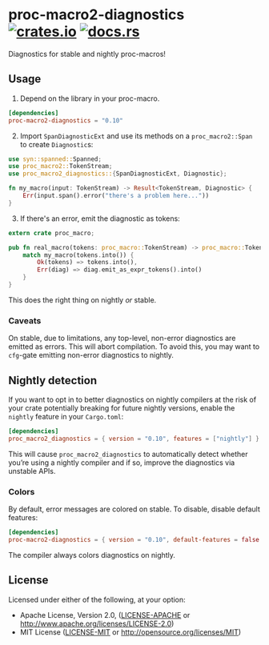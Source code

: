 # proc-macro2-diagnostics &thinsp; [![crates.io]][crate] [![docs.rs]][docs]

[crates.io]: https://img.shields.io/crates/v/proc-macro2-diagnostics.svg
[crate]: https://crates.io/crates/proc-macro2-diagnostics
[docs.rs]: https://docs.rs/proc-macro2-diagnostics/badge.svg
[docs]: https://docs.rs/proc-macro2-diagnostics

Diagnostics for stable and nightly proc-macros!

## Usage

1. Depend on the library in your proc-macro.

```toml
[dependencies]
proc-macro2-diagnostics = "0.10"
```

2. Import `SpanDiagnosticExt` and use its methods on a `proc_macro2::Span` to
   create `Diagnostic`s:

```rust
use syn::spanned::Spanned;
use proc_macro2::TokenStream;
use proc_macro2_diagnostics::{SpanDiagnosticExt, Diagnostic};

fn my_macro(input: TokenStream) -> Result<TokenStream, Diagnostic> {
    Err(input.span().error("there's a problem here..."))
}
```

3. If there's an error, emit the diagnostic as tokens:

```rust
extern crate proc_macro;

pub fn real_macro(tokens: proc_macro::TokenStream) -> proc_macro::TokenStream {
    match my_macro(tokens.into()) {
        Ok(tokens) => tokens.into(),
        Err(diag) => diag.emit_as_expr_tokens().into()
    }
}
```

This does the right thing on nightly _or_ stable.

### Caveats

On stable, due to limitations, any top-level, non-error diagnostics are
emitted as errors. This will abort compilation. To avoid this, you may want
to `cfg`-gate emitting non-error diagnostics to nightly.


## Nightly detection

If you want to opt in to better diagnostics on nightly compilers at the risk of your
crate potentially breaking for future nightly versions, enable the `nightly` feature
in your `Cargo.toml`:

```toml
[dependencies]
proc_macro2_diagnostics = { version = "0.10", features = ["nightly"] }
```

This will cause `proc_macro2_diagnostics` to automatically detect whether you’re
using a nightly compiler and if so, improve the diagnostics via unstable APIs.

### Colors

By default, error messages are colored on stable. To disable, disable
default features:

```toml
[dependencies]
proc-macro2-diagnostics = { version = "0.10", default-features = false }
```

The compiler always colors diagnostics on nightly.

## License

Licensed under either of the following, at your option:

  * Apache License, Version 2.0, ([LICENSE-APACHE](LICENSE-APACHE) or http://www.apache.org/licenses/LICENSE-2.0)
  * MIT License ([LICENSE-MIT](LICENSE-MIT) or http://opensource.org/licenses/MIT)
